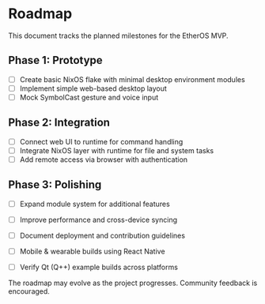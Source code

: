 # Roadmap

This document tracks the planned milestones for the EtherOS MVP.

## Phase 1: Prototype

- [ ] Create basic NixOS flake with minimal desktop environment modules
- [ ] Implement simple web-based desktop layout
- [ ] Mock SymbolCast gesture and voice input

## Phase 2: Integration

- [ ] Connect web UI to runtime for command handling
- [ ] Integrate NixOS layer with runtime for file and system tasks
- [ ] Add remote access via browser with authentication

## Phase 3: Polishing

- [ ] Expand module system for additional features
- [ ] Improve performance and cross-device syncing
- [ ] Document deployment and contribution guidelines
- [ ] Mobile & wearable builds using React Native
- [ ] Verify Qt (Q++) example builds across platforms


The roadmap may evolve as the project progresses. Community feedback is encouraged.
